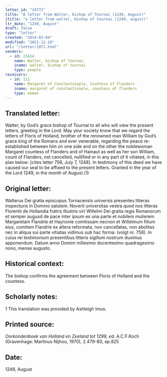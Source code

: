 ```yaml
---
letter_id: "24772"
title: "A letter from Walter, bishop of Tournai (1249, August)"
ititle: "a letter from walter, bishop of tournai (1249, august)"
ltr_date: "1249, August"
draft: false
type: "letter"
created: "2014-03-04"
modified: "2021-12-10"
url: "/letter/1071.html"
senders:
  - id: 21614
    name: Walter, bishop of Tournai
    iname: walter, bishop of tournai
    type: people
receivers:
  - id: 111
    name: Margaret of Constantinople, Countess of Flanders
    iname: margaret of constantinople, countess of flanders
    type: woman
---
```

<h2> Translated letter:</h2>Walter, by God’s grace bishop of Tournai to all who will view the present letters, greeting in the Lord.
	May your society know that we regard the letters of Floris of Holland, brother of the renowned man William by God’s grace king of the Romans and ever venerable, regarding the peace re-established between him on one side and on the other the noblewoman Margaret countess of Flanders and of Hainaut as well as her son William, count of Flanders, not cancelled, nullified or in any part of it vitiated, in this plan below:
[cites letter 758, July 7, 1248].
	In testimony of this deed we have caused our seal to be affixed to the present letters.
	Granted in the year of the Lord 1249, in the month of August.(1)
<h2 class="mt-4"> Original letter:</h2>Walterus Dei gratia episcopus Tornacensis universis presentes litteras inspecturis in Domino salutem.
Noverit universitas vestra quod nos litteras Florentii de Hollandia fratris illustris viri Willelmi Dei gratia regis Romanorum et semper augusd de pace inter ipsum ex una parte et nobilem mulierem Margaretam Flandrie et Haynonie comitissam necnon et Willelmum filium eius, comitem Flandrie ex altera reformata, non cancellatas, non abolitas nec in aliqua sui parte vitiatas vidimus sub hac forma: (volgt nr. 758).
In cuius rei testimonium presentibus litteris sigillum nostrum duximus apponendum. Datum anno Domini millesimo ducentesimo quadragesimo nono, mense augusto.
<h2 class="mt-4"> Historical context:</h2>The bishop confirms the agreement between Floris of Holland and the countess.
<h2 class="mt-4"> Scholarly notes:</h2>1 This translation was provided by Ashleigh Imus.
<h2 class="mt-4"> Printed source:</h2><p><em>Oorkondenboek van Holland en Zeeland tot 1299, e</em>d. A.C.F.Koch (Gravenhage: Martinus Nijhoo, 1970), 2.479-80, ep.825</p><h2 class="mt-4"> Date:</h2>1249, August